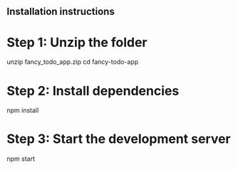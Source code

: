 ## Installation instructions
# Step 1: Unzip the folder
unzip fancy_todo_app.zip
cd fancy-todo-app

# Step 2: Install dependencies
npm install

# Step 3: Start the development server
npm start
